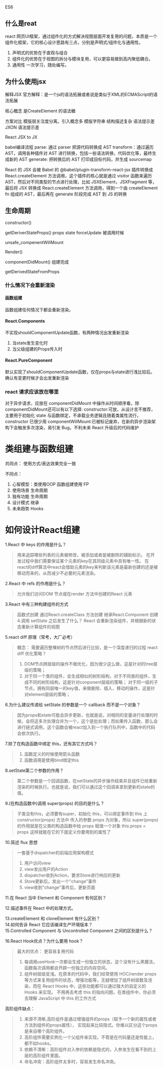 ES6


## 什么是reat
react 网页UI框架，通过组件化的方式解决视图层面开发复用的问题，本质是一个组件化框架，它的核心设计思路有三点，分别是声明式/组件化与通用性。
1. 声明式的优势在于直观与组合
2. 组件化的优势在于视图的拆分与模块复用，可以更容易做到高内聚低耦合。
3. 通用性 一次学习，随处编写。

## 为什么使用jsx
解释JSX
官方解释：是一个js的语法拓展或者说是类似于XML的ECMAScript的语法拓展

核心概念
是CreateElement 的语法糖

方案对比
模版弱关注度分离。引入概念多
模版字符串 结构描述复杂 语法提示差
JXON 语法提示差


React JSX to JX

babel编译流程
parse: 通过 parser 把源代码转换成 AST
transform：通过遍历 AST，调用各种插件对 AST 进行转换，包括一些语法转换，代码优化等，最终生成新的 AST
generate: 把转换后的 AST 打印成目标代码，并生成 sourcemap



React 的 JSX 会被 Babel 的 @babel/plugin-transform-react-jsx 插件转换成 React.createElement 方法调用，这个插件的核心就是通过 visitor 函数来遍历 AST，然后对不同类型的节点进行处理，比如 JSXElement，JSXFragment 等，最后将 JSX 转换成 React.createElement 方法调用，得到一个由 createElement fn 组成的 AST，最后再在 generate 阶段完成 AST 到 JS 的转换


## 生命周期

constructor()

getDeriverStateProps()
props state forceUpdate 被调用时候

unsafe_compenentWillMount

Render()

componentDidMount() 组建完成

getDerivedStateFromProps

### 什么情况下会重新渲染

#### 函数组建
函数组建任何情况下都会重新渲染。

#### React.Components
不实现shouldComponentUpdate函数，有两种情况出发重新渲染
1. 当state发生变化时
2. 当父级组建的Props传入时

#### React.PureComponent
默认实现了shouldComponentUpdate函数，仅在props与state进行浅比较后。确认有变更时候才会出发重新渲染

### react 请求应该放在哪里

对于异步请求，应放在 componentDidMount 中操作从时间顺序看，除componentDidMount还可以有以下选择:
constructor:可放，从设计言不推荐，主要用于初始化 state 与函数绑定，不承载业务逻辑且随着类属性流行，constructor 已很少用
componentWillMount:已被标记废弃，在新的异步渲染架构下会触发多次渲染，易引发 Bug，不利未来 React 升级后的代码维护


# 类组建与函数组建
共同点： 使用方式/表达效果完全一致

不同点：
1. 心智模型：类使用OOP 函数组建使用 FP
2. 使用场景 生命周期
3. 独有功能 生命周期
4. 设计模式 继承
5. 未来趋势 Hooks

# 如何设计React组建




1.React 中 keys 的作用是什么？ 
>用来追踪哪些列表的元素被修改，被添加或者是被删除的辅助标示。 在开发过程中我们需要保证某个元素的key在其同级元素中具有唯一性。 在react的diff算法中react会借助元素的key来判断该元素是最新创建的还是被移动而来的，从而减少不必要的元素渲染。



2.React 中 refs 的作用是什么？ 
>允许我们访问DOM 节点或在render 方法中创建的React 元素

3.React 中有三种构建组件的方式
>函数式创建
通过React.createClass 方法创建
继承React.Component 创建   
4.调用 setState 之后发生了什么？
> React 会重新渲染组件，并根据新的状态重新计算组件的视图


5.react diff 原理（常考，大厂必考）
> 概念： 需要遍历整棵树的节点然后进行比较，是一个深度递归的过程
> react diff 优化策略？
> 1. DOM节点跨层级的操作不做优化，因为很少这么做，这是针对的tree层级的策略；
> 2. 对于同一个类的组件，会生成相似的树形结构，对于不同类的组件，生成不同的树形结构，这是针对conponent层级的策略；
> 对于同一级的子节点，拥有同层唯一的key值，来做删除、插入、移动的操作，这是针对element层级的策略；


6.为什么建议传递给 setState 的参数是一个 callback 而不是一个对象？
> 因为props和state可能会异步更新，也就是说，对相同的变量进行处理的时候，会将这多次处理合并为一个，这个是批处理；而如果传入函数，那么会进行链式调用，这个函数会被react加入到一个执行队列中，函数中的代码会依次执行。


7.除了在构造函数中绑定 this，还有其它方式吗？
> 1. 函数定义的时候使用箭头函数
> 2. 函数调用是使用bind绑定this 


8.setState第二个参数的作用？
>第二个参数是一个回调函数，在setState的异步操作结束并且组件已经重新渲染的时候执行。也就是说，我们可以通过这个回调来拿到更新的state的值。

9.(在构造函数中)调用 super(props) 的目的是什么 ?
> 子类没有this，必须要有super，初始化 this，可以绑定事件到 this 上
> constructor(props) 方法中 传入的参数 props 为对象，所以 super(props) 的作用就是在父类的构造函数中给 props 赋值一个对象 this.props = props 这样就能在它的下面定义你要用到的属性了

10.简述 flux 思想    
> 一套基于dispatcher的前端应用架构模式
> 1. 用户访问view
>2. view发出用户的Action
>3. dispatcher收到Action，要求Store进行响应的更新
>4. Store更新后，发出一个"change"事件
>5. view收到"change"事件后，更新页面

11.在 React 当中 Element 和 Component 有何区别？    

12.描述事件在 React 中的处理方式。
    
13.createElement 和 cloneElement 有什么区别？    
14.如何告诉 React 它应该编译生产环境版本？    
15.Controlled Component 与 Uncontrolled Component 之间的区别是什么？



16.React Hook优点？为什么要用 hook？

> 最大的优点： 更容易复用代码
> 1. 每调用useHook一次都会生成一份独立的状态，这个没有什么黑魔法，函数每次调用都会开辟一份独立的内存空间。
> 2. 组件树层级变浅。在原本的代码中，我们经常使用 HOC/render props 等方式来复用组件的状态，增强功能等，无疑增加了组件树层数及渲染，而在 React Hooks 中，这些功能都可以通过强大的自定义的 Hooks 来实现。
> 不用再去考虑 this 的指向问题。在类组件中，你必须去理解 JavaScript 中 this 的工作方式

高阶组件缺点：
>1. 来源不清晰,高阶组件是通过增强组件的props（赋予一个新的属性或者方法到组件的props属性）， 实现起来比较隐式。你难以区分这个props是来自哪个高阶组件。
>2. 高阶组件需要实例化一个父组件来实现，不管是在代码量还是性能上，都不如hooks。
>3. 依赖不清晰：高阶组件对入参的依赖是隐式的，入参发生在看不到的上层的高阶组件里面。
>4. 命名冲突：高阶组件太多时，容易发生命名冲突。



